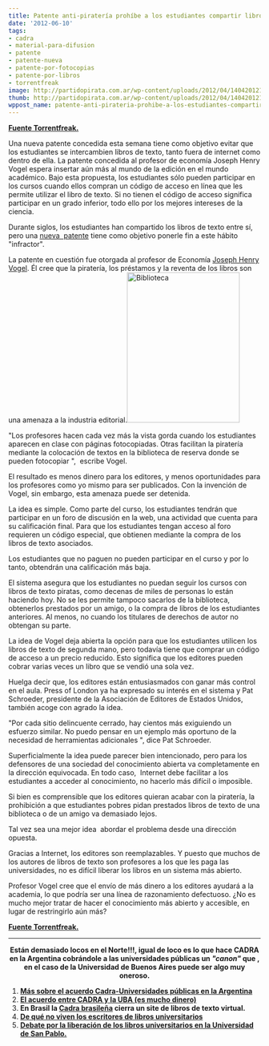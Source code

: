 ```yaml
---
title: Patente anti-piratería prohíbe a los estudiantes compartir libros de texto
date: '2012-06-10'
tags:
- cadra
- material-para-difusion
- patente
- patente-nueva
- patente-por-fotocopias
- patente-por-libros
- torrentfreak
image: http://partidopirata.com.ar/wp-content/uploads/2012/04/140420121270.jpg
thumb: http://partidopirata.com.ar/wp-content/uploads/2012/04/140420121270-150x150.jpg
wppost_name: patente-anti-pirateria-prohibe-a-los-estudiantes-compartir-libros-de-texto
---
```


<strong><a href="https://torrentfreak.com/anti-piracy-patent-prevents-students-from-sharing-books-120610/" target="_blank">Fuente Torrentfreak.</a><a>
</a></strong>

Una nueva patente concedida esta semana tiene como objetivo evitar que los estudiantes se intercambien libros de texto, tanto fuera de internet como dentro de ella. La patente concedida al profesor de economía Joseph Henry Vogel espera insertar aún más al mundo de la edición en el mundo académico. Bajo esta propuesta, los estudiantes sólo pueden participar en los cursos cuando ellos compran un código de acceso en línea que les permite utilizar el libro de texto. Si no tienen el código de acceso significa participar en un grado inferior, todo ello por los mejores intereses de la ciencia.

Durante siglos, los estudiantes han compartido los libros de texto entre sí, pero una <a href="http://www.patentgenius.com/patent/8195571.html">nueva  patente</a> tiene como objetivo ponerle fin a este hábito "infractor".

La patente en cuestión fue otorgada al profesor de Economía <a href="http://josephhenryvogel.com/home.html">Joseph Henry Vogel</a>. Él cree que la piratería, los préstamos y la reventa de los libros son una amenaza a la industria editorial.<a href="http://partidopirata.com.ar/wp-content/uploads/2012/04/140420121270.jpg"><img class="size-medium wp-image-4011 alignright" title="Biblioteca" src="http://partidopirata.com.ar/wp-content/uploads/2012/04/140420121270-225x300.jpg" alt="Biblioteca" width="225" height="300" /></a>

"Los profesores hacen cada vez más la vista gorda cuando los estudiantes aparecen en clase con páginas fotocopiadas. Otras facilitan la piratería mediante la colocación de textos en la biblioteca de reserva donde se pueden fotocopiar ",  escribe Vogel.

El resultado es menos dinero para los editores, y menos oportunidades para los profesores como yo mismo para ser publicados. Con la invención de Vogel, sin embargo, esta amenaza puede ser detenida.

La idea es simple. Como parte del curso, los estudiantes tendrán que participar en un foro de discusión en la web, una actividad que cuenta para su calificación final. Para que los estudiantes tengan acceso al foro requieren un código especial, que obtienen mediante la compra de los libros de texto asociados.

Los estudiantes que no paguen no pueden participar en el curso y por lo tanto, obtendrán una calificación más baja.

El sistema asegura que los estudiantes no puedan seguir los cursos con libros de texto piratas, como decenas de miles de personas lo están haciendo hoy. No se les permite tampoco sacarlos de la biblioteca, obtenerlos prestados por un amigo, o la compra de libros de los estudiantes anteriores. Al menos, no cuando los titulares de derechos de autor no obtengan su parte.

La idea de Vogel deja abierta la opción para que los estudiantes utilicen los libros de texto de segunda mano, pero todavía tiene que comprar un código de acceso a un precio reducido. Esto significa que los editores pueden cobrar varias veces un libro que se vendió una sola vez.

Huelga decir que, los editores están entusiasmados con ganar más control en el aula. Press of London ya ha expresado su interés en el sistema y Pat Schroeder, presidente de la Asociación de Editores de Estados Unidos, también acoge con agrado la idea.

"Por cada sitio delincuente cerrado, hay cientos más exiguiendo un esfuerzo similar. No puedo pensar en un ejemplo más oportuno de la necesidad de herramientas adicionales ", dice Pat Schroeder.

Superficialmente la idea puede parecer bien intencionado, pero para los defensores de una sociedad del conocimiento abierta va completamente en la dirección equivocada. En todo caso,  Internet debe facilitar a los estudiantes a acceder al conocimiento, no hacerlo más difícil o imposible.

Si bien es comprensible que los editores quieran acabar con la piratería, la prohibición a que estudiantes pobres pidan prestados libros de texto de una biblioteca o de un amigo va demasiado lejos.

Tal vez sea una mejor idea  abordar el problema desde una dirección opuesta.

Gracias a Internet, los editores son reemplazables. Y puesto que muchos de los autores de libros de texto son profesores a los que les paga las universidades, no es difícil liberar los libros en un sistema más abierto.

Profesor Vogel cree que el envío de más dinero a los editores ayudará a la academia, lo que podría ser una línea de razonamiento defectuoso. ¿No es mucho mejor tratar de hacer el conocimiento más abierto y accesible, en lugar de restringirlo aún más?

<strong><a href="https://torrentfreak.com/anti-piracy-patent-prevents-students-from-sharing-books-120610/" target="_blank">Fuente Torrentfreak.</a></strong>

<hr />
<p style="text-align: center;"><strong>Están demasiado locos en el Norte!!!, igual de loco es lo que hace CADRA en la Argentina cobrándole a las universidades públicas un<em> "canon" </em>que , en el caso de la Universidad de Buenos Aires puede ser algo muy oneroso.</strong></p>

<ol>
	<li><strong><a href="http://partidopirata.com.ar/2382/contra-la-extorsion-del-canon-por-fotocopias-en-la-uba">Más sobre el acuerdo Cadra-Universidades públicas en la Argentina</a></strong></li>
	<li><strong><a href="http://www.lanacion.com.ar/1127847-la-uba-pagara-derechos-por-las-fotocopias-que-usen-sus-alumnos" target="_blank">El acuerdo entre CADRA y la UBA (es mucho dinero)</a></strong></li>
	<li><strong> En Brasil la <a href="http://partidopirata.com.ar/4548/brasil-cierre-de-biblioteca-virtual-libro-impreso-pdf-legal-o-ilegal-livrosdehumanas-org-se-defiende">Cadra brasileña</a> cierra un site de libros de texto virtual.</strong></li>
	<li><strong><a href="http://partidopirata.com.ar/4183/de-que-no-viven-los-escritores-hoy-escritores-de-libros-universitarios">De qué no viven los escritores de libros universitarios</a></strong></li>
	<li><strong><a href="http://partidopirata.com.ar/3952/brasil-debate-por-la-liberacion-de-textos-universitarios-universidad-de-san-pablo">Debate por la liberación de los libros universitarios en la Universidad de San Pablo.</a></strong></li>
</ol>
&nbsp;

&nbsp;
